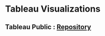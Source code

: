 # Tableau Visualizations

## Tableau Public : [Repository](https://public.tableau.com/app/profile/jeyasriramesh)
